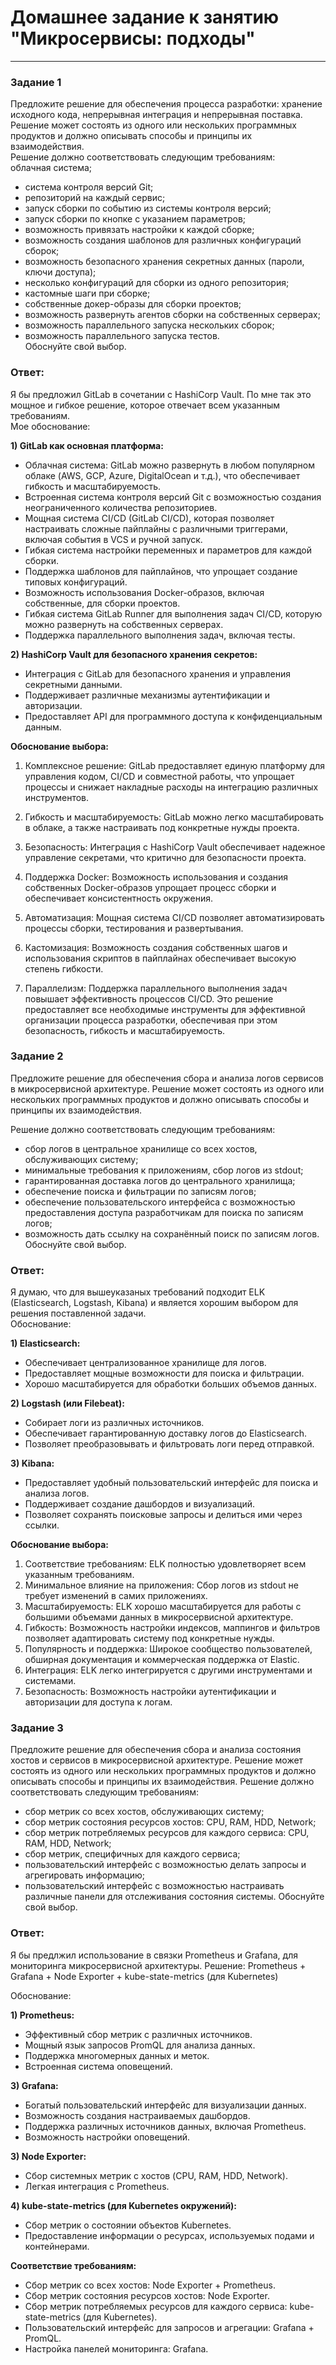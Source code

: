 # Домашнее задание к занятию "Микросервисы: подходы"

---

### Задание 1


Предложите решение для обеспечения процесса разработки: хранение исходного кода, непрерывная интеграция и непрерывная поставка. Решение может состоять из одного или нескольких программных продуктов и должно описывать способы и принципы их взаимодействия.  
Решение должно соответствовать следующим требованиям:  
облачная система;  
- система контроля версий Git;  
- репозиторий на каждый сервис;  
- запуск сборки по событию из системы контроля версий;  
- запуск сборки по кнопке с указанием параметров;  
- возможность привязать настройки к каждой сборке;  
- возможность создания шаблонов для различных конфигураций сборок;  
- возможность безопасного хранения секретных данных (пароли, ключи доступа);  
- несколько конфигураций для сборки из одного репозитория;  
- кастомные шаги при сборке;  
- собственные докер-образы для сборки проектов;  
- возможность развернуть агентов сборки на собственных серверах;  
- возможность параллельного запуска нескольких сборок;  
- возможность параллельного запуска тестов.  
Обоснуйте свой выбор.  

### Ответ:

Я бы предложил GitLab в сочетании с HashiCorp Vault. По мне так это мощное и гибкое решение, которое отвечает всем указанным требованиям.  
Мое обоснование:

**1) GitLab как основная платформа:**

- Облачная система: GitLab можно развернуть в любом популярном облаке (AWS, GCP, Azure, DigitalOcean и т.д.), что обеспечивает гибкость и масштабируемость.
- Встроенная система контроля версий Git с возможностью создания неограниченного количества репозиториев.
- Мощная система CI/CD (GitLab CI/CD), которая позволяет настраивать сложные пайплайны с различными триггерами, включая события в VCS и ручной запуск.
- Гибкая система настройки переменных и параметров для каждой сборки.
- Поддержка шаблонов для пайплайнов, что упрощает создание типовых конфигураций.
- Возможность использования Docker-образов, включая собственные, для сборки проектов.
- Гибкая система GitLab Runner для выполнения задач CI/CD, которую можно развернуть на собственных серверах.
- Поддержка параллельного выполнения задач, включая тесты.

**2) HashiCorp Vault для безопасного хранения секретов:**

- Интеграция с GitLab для безопасного хранения и управления секретными данными.
- Поддерживает различные механизмы аутентификации и авторизации.
- Предоставляет API для программного доступа к конфиденциальным данным.

**Обоснование выбора:**

1) Комплексное решение: GitLab предоставляет единую платформу для управления кодом, CI/CD и совместной работы, что упрощает процессы и снижает накладные расходы на интеграцию различных инструментов.

2) Гибкость и масштабируемость: GitLab можно легко масштабировать в облаке, а также настраивать под конкретные нужды проекта.

3) Безопасность: Интеграция с HashiCorp Vault обеспечивает надежное управление секретами, что критично для безопасности проекта.

4) Поддержка Docker: Возможность использования и создания собственных Docker-образов упрощает процесс сборки и обеспечивает консистентность окружения.

5) Автоматизация: Мощная система CI/CD позволяет автоматизировать процессы сборки, тестирования и развертывания.

6) Кастомизация: Возможность создания собственных шагов и использования скриптов в пайплайнах обеспечивает высокую степень гибкости.

7) Параллелизм: Поддержка параллельного выполнения задач повышает эффективность процессов CI/CD.
Это решение предоставляет все необходимые инструменты для эффективной организации процесса разработки, обеспечивая при этом безопасность, гибкость и масштабируемость.


### Задание 2

Предложите решение для обеспечения сбора и анализа логов сервисов в микросервисной архитектуре. Решение может состоять из одного или нескольких программных продуктов и должно описывать способы и принципы их взаимодействия.

Решение должно соответствовать следующим требованиям:

- сбор логов в центральное хранилище со всех хостов, обслуживающих систему;
- минимальные требования к приложениям, сбор логов из stdout;
- гарантированная доставка логов до центрального хранилища;
- обеспечение поиска и фильтрации по записям логов;
- обеспечение пользовательского интерфейса с возможностью предоставления доступа разработчикам для поиска по записям логов;
- возможность дать ссылку на сохранённый поиск по записям логов.
Обоснуйте свой выбор.

### Ответ:

Я думаю, что для вышеуказаных требований подходит ELK (Elasticsearch, Logstash, Kibana)  и является хорошим выбором для решения поставленной задачи.  
Обоснование:

 **1) Elasticsearch:**
- Обеспечивает централизованное хранилище для логов.  
- Предоставляет мощные возможности для поиска и фильтрации.  
- Хорошо масштабируется для обработки больших объемов данных.
    
**2) Logstash (или Filebeat):**  
- Собирает логи из различных источников.  
- Обеспечивает гарантированную доставку логов до Elasticsearch.  
- Позволяет преобразовывать и фильтровать логи перед отправкой.
      
**3) Kibana:**  
- Предоставляет удобный пользовательский интерфейс для поиска и анализа логов.  
- Поддерживает создание дашбордов и визуализаций.  
- Позволяет сохранять поисковые запросы и делиться ими через ссылки.  
  
**Обоснование выбора:**  

1) Соответствие требованиям: ELK полностью удовлетворяет всем указанным требованиям.  
2) Минимальное влияние на приложения: Сбор логов из stdout не требует изменений в самих приложениях.  
3) Масштабируемость: ELK хорошо масштабируется для работы с большими объемами данных в микросервисной архитектуре.  
4) Гибкость: Возможность настройки индексов, маппингов и фильтров позволяет адаптировать систему под конкретные нужды.  
5) Популярность и поддержка: Широкое сообщество пользователей, обширная документация и коммерческая поддержка от Elastic.  
6) Интеграция: ELK легко интегрируется с другими инструментами и системами.  
7) Безопасность: Возможность настройки аутентификации и авторизации для доступа к логам.  


### Задание 3

Предложите решение для обеспечения сбора и анализа состояния хостов и сервисов в микросервисной архитектуре. Решение может состоять из одного или нескольких программных продуктов и должно описывать способы и принципы их взаимодействия.
Решение должно соответствовать следующим требованиям:

- сбор метрик со всех хостов, обслуживающих систему;
- сбор метрик состояния ресурсов хостов: CPU, RAM, HDD, Network;
- сбор метрик потребляемых ресурсов для каждого сервиса: CPU, RAM, HDD, Network;
- сбор метрик, специфичных для каждого сервиса;
- пользовательский интерфейс с возможностью делать запросы и агрегировать информацию;
- пользовательский интерфейс с возможностью настраивать различные панели для отслеживания состояния системы.
Обоснуйте свой выбор.

### Ответ:

Я бы предлжил использование в связки Prometheus и Grafana, для мониторинга микросервисной архитектуры.
Решение: Prometheus + Grafana + Node Exporter + kube-state-metrics (для Kubernetes)

Обоснование:

**1) Prometheus:**

- Эффективный сбор метрик с различных источников.
- Мощный язык запросов PromQL для анализа данных.
- Поддержка многомерных данных и меток.
- Встроенная система оповещений.

**3) Grafana:**

- Богатый пользовательский интерфейс для визуализации данных.
- Возможность создания настраиваемых дашбордов.
- Поддержка различных источников данных, включая Prometheus.
- Возможность настройки оповещений.

**3) Node Exporter:**

- Сбор системных метрик с хостов (CPU, RAM, HDD, Network).
- Легкая интеграция с Prometheus.

**4) kube-state-metrics (для Kubernetes окружений):**

- Сбор метрик о состоянии объектов Kubernetes.
- Предоставление информации о ресурсах, используемых подами и контейнерами.

**Соответствие требованиям:**

- Сбор метрик со всех хостов: Node Exporter + Prometheus.
- Сбор метрик состояния ресурсов хостов: Node Exporter.
- Сбор метрик потребляемых ресурсов для каждого сервиса: kube-state-metrics (для Kubernetes).
- Пользовательский интерфейс для запросов и агрегации: Grafana + PromQL.
- Настройка панелей мониторинга: Grafana.




















































